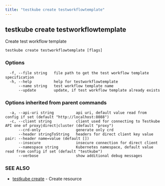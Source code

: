 ```yaml
---
title: "testkube create testworkflowtemplate"
---
```

## testkube create testworkflowtemplate

Create test workflow template

```
testkube create testworkflowtemplate [flags]
```

### Options

```
  -f, --file string   file path to get the test workflow template specification
  -h, --help          help for testworkflowtemplate
      --name string   test workflow template name
      --update        update, if test workflow template already exists
```

### Options inherited from parent commands

```
  -a, --api-uri string          api uri, default value read from config if set (default "http://localhost:8088")
  -c, --client string           client used for connecting to Testkube API one of proxy|direct|cluster (default "proxy")
      --crd-only                generate only crd
      --header stringToString   headers for direct client key value pair: --header name=value (default [])
      --insecure                insecure connection for direct client
      --namespace string        Kubernetes namespace, default value read from config if set (default "testkube")
      --verbose                 show additional debug messages
```

### SEE ALSO

* [testkube create](testkube_create.md)	 - Create resource

